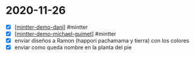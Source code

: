# 2020-11-26

- [x] [[mintter-demo-dani]] #mintter
- [x] [[mintter-demo-michael-guimet]] #mintter
- [x] enviar diseños a Ramon (happori pachamama y tierra) con los colores
- [x] enviar como queda nombre en la planta del pie

[//begin]: # "Autogenerated link references for markdown compatibility"
[mintter-demo-dani]: ../mintter-demo-dani "Demo Dani"
[mintter-demo-michael-guimet]: ../mintter-demo-michael-guimet "Demo Michael Guimet"
[//end]: # "Autogenerated link references"
